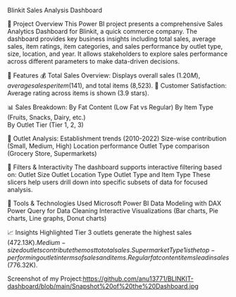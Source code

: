 Blinkit Sales Analysis Dashboard

🛒 Project Overview
This Power BI project presents a comprehensive Sales Analytics Dashboard for Blinkit, a quick commerce company. The dashboard provides key business insights including total sales, average sales, item ratings, item categories, and sales performance by outlet type, size, location, and year. It allows stakeholders to explore sales performance across different parameters to make data-driven decisions.

🚀 Features
💰 Total Sales Overview: Displays overall sales ($1.20M), average sales per item ($141), and total items (8,523).
🌟 Customer Satisfaction: Average rating across items is shown (3.9 stars).

📊 Sales Breakdown:
By Fat Content (Low Fat vs Regular)
By Item Type (Fruits, Snacks, Dairy, etc.)\
By Outlet Tier (Tier 1, 2, 3)

🏪 Outlet Analysis:
Establishment trends (2010-2022)
Size-wise contribution (Small, Medium, High)
Location performance
Outlet Type comparison (Grocery Store, Supermarkets)

📍 Filters & Interactivity
The dashboard supports interactive filtering based on:
Outlet Size
Outlet Location Type
Outlet Type and Item Type
These slicers help users drill down into specific subsets of data for focused analysis.

🧰 Tools & Technologies Used
Microsoft Power BI
Data Modeling with DAX
Power Query for Data Cleaning
Interactive Visualizations (Bar charts, Pie charts, Line graphs, Donut charts)

📈 Insights Highlighted
Tier 3 outlets generate the highest sales ($472.13K).
Medium-sized outlets contribute the most to total sales.
Supermarket Type 1 is the top-performing outlet in terms of sales and items.
Regular fat content items lead in sales ($776.32K).

Screenshot of my Project:https://github.com/anu13771/BLINKIT-dashboard/blob/main/Snapshot%20of%20the%20Dashboard.jpg
